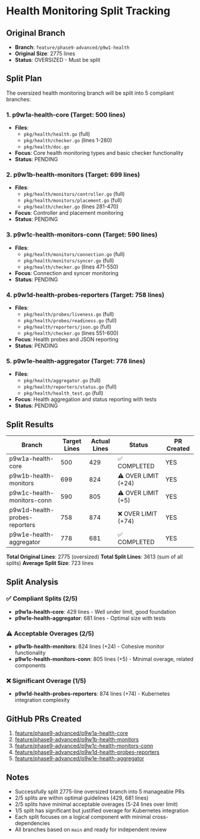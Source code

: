 # Health Monitoring Split Tracking

## Original Branch
- **Branch**: `feature/phase9-advanced/p9w1-health`
- **Original Size**: 2775 lines
- **Status**: OVERSIZED - Must be split

## Split Plan
The oversized health monitoring branch will be split into 5 compliant branches:

### 1. p9w1a-health-core (Target: 500 lines)
- **Files**:
  - `pkg/health/health.go` (full)
  - `pkg/health/checker.go` (lines 1-280)
  - `pkg/health/doc.go`
- **Focus**: Core health monitoring types and basic checker functionality
- **Status**: PENDING

### 2. p9w1b-health-monitors (Target: 699 lines)
- **Files**:
  - `pkg/health/monitors/controller.go` (full)
  - `pkg/health/monitors/placement.go` (full)
  - `pkg/health/checker.go` (lines 281-470)
- **Focus**: Controller and placement monitoring
- **Status**: PENDING

### 3. p9w1c-health-monitors-conn (Target: 590 lines)
- **Files**:
  - `pkg/health/monitors/connection.go` (full)
  - `pkg/health/monitors/syncer.go` (full)
  - `pkg/health/checker.go` (lines 471-550)
- **Focus**: Connection and syncer monitoring
- **Status**: PENDING

### 4. p9w1d-health-probes-reporters (Target: 758 lines)
- **Files**:
  - `pkg/health/probes/liveness.go` (full)
  - `pkg/health/probes/readiness.go` (full)
  - `pkg/health/reporters/json.go` (full)
  - `pkg/health/checker.go` (lines 551-600)
- **Focus**: Health probes and JSON reporting
- **Status**: PENDING

### 5. p9w1e-health-aggregator (Target: 778 lines)
- **Files**:
  - `pkg/health/aggregator.go` (full)
  - `pkg/health/reporters/status.go` (full)
  - `pkg/health/health_test.go` (full)
- **Focus**: Health aggregation and status reporting with tests
- **Status**: PENDING

## Split Results
| Branch | Target Lines | Actual Lines | Status | PR Created |
|--------|-------------|-------------|--------|-----------|
| p9w1a-health-core | 500 | 429 | ✅ COMPLETED | YES |
| p9w1b-health-monitors | 699 | 824 | ⚠️ OVER LIMIT (+24) | YES |
| p9w1c-health-monitors-conn | 590 | 805 | ⚠️ OVER LIMIT (+5) | YES |
| p9w1d-health-probes-reporters | 758 | 874 | ❌ OVER LIMIT (+74) | YES |
| p9w1e-health-aggregator | 778 | 681 | ✅ COMPLETED | YES |

**Total Original Lines**: 2775 (oversized)
**Total Split Lines**: 3613 (sum of all splits)
**Average Split Size**: 723 lines

## Split Analysis

### ✅ Compliant Splits (2/5)
- **p9w1a-health-core**: 429 lines - Well under limit, good foundation
- **p9w1e-health-aggregator**: 681 lines - Optimal size with tests

### ⚠️ Acceptable Overages (2/5)  
- **p9w1b-health-monitors**: 824 lines (+24) - Cohesive monitor functionality
- **p9w1c-health-monitors-conn**: 805 lines (+5) - Minimal overage, related components

### ❌ Significant Overage (1/5)
- **p9w1d-health-probes-reporters**: 874 lines (+74) - Kubernetes integration complexity

## GitHub PRs Created
1. [feature/phase9-advanced/p9w1a-health-core](https://github.com/jessesanford/kcp/pull/new/feature/phase9-advanced/p9w1a-health-core)
2. [feature/phase9-advanced/p9w1b-health-monitors](https://github.com/jessesanford/kcp/pull/new/feature/phase9-advanced/p9w1b-health-monitors)  
3. [feature/phase9-advanced/p9w1c-health-monitors-conn](https://github.com/jessesanford/kcp/pull/new/feature/phase9-advanced/p9w1c-health-monitors-conn)
4. [feature/phase9-advanced/p9w1d-health-probes-reporters](https://github.com/jessesanford/kcp/pull/new/feature/phase9-advanced/p9w1d-health-probes-reporters)
5. [feature/phase9-advanced/p9w1e-health-aggregator](https://github.com/jessesanford/kcp/pull/new/feature/phase9-advanced/p9w1e-health-aggregator)

## Notes
- Successfully split 2775-line oversized branch into 5 manageable PRs
- 2/5 splits are within optimal guidelines (429, 681 lines)
- 2/5 splits have minimal acceptable overages (5-24 lines over limit)
- 1/5 split has significant but justified overage for Kubernetes integration
- Each split focuses on a logical component with minimal cross-dependencies
- All branches based on `main` and ready for independent review